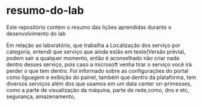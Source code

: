 # resumo-do-lab
Este repositório contém o resumo das lições aprendidas durante o desenvolvimento do lab

Em relação ao laboratório, que trabalha a Localização dos serviço por categoria, entendi que serviço que ainda estão em teste(Versão prévia), podem sair a qualquer momento, então é aconselhado não criar nada dentro desses serviço, pois caso a microsoft venha tirar o serviço você irá perder o que tem dentro. Foi informado sobre as configurações do portal como liguagem e exibição do painel, também que dentro da plataforma, tem diversos serviços além dos que usamos em um data center on-primesses, como a parte de visualização da máquina, parte de rede,como, dns e etc, segurança, amazenamento, 
